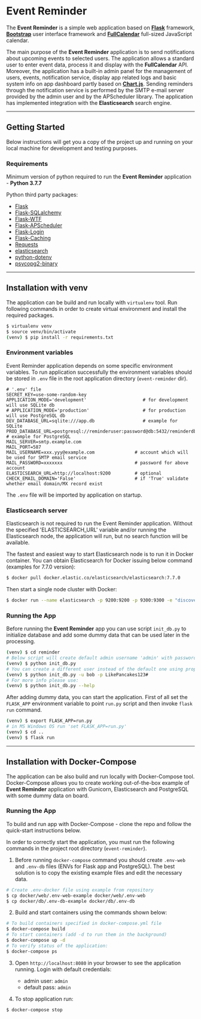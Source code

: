 # Event Reminder

The **Event Reminder** is a simple web application based on **[Flask](https://flask.palletsprojects.com/en/1.1.x/)** framework, **[Bootstrap](https://getbootstrap.com/)** user interface framework and **[FullCalendar](https://fullcalendar.io/)** full-sized JavaScript calendar. 
 
The main purpose of the **Event Reminder** application is to send notifications about upcoming events to selected users. The application allows a standard user to enter event data, process it and display with the **FullCalendar** API. Moreover, the application has a built-in admin panel for the management of users, events, notification service, display app related logs and basic system info on app dashboard partly based on **[Chart.js](https://www.chartjs.org/)**. Sending reminders through the notification service is performed by the SMTP e-mail server provided by the admin user and by the APScheduler library.
The application has implemented integration with the **Elasticsearch** search engine.
***

## Getting Started

Below instructions will get you a copy of the project up and running on your local machine for development and testing purposes. 


### Requirements
Minimum version of python required to run the **Event Reminder** application - **Python 3.7.7**

Python third party packages:
* [Flask](https://flask.palletsprojects.com/en/1.1.x/)
* [Flask-SQLalchemy](https://flask-sqlalchemy.palletsprojects.com/en/2.x/)
* [Flask-WTF](https://flask-wtf.readthedocs.io/en/stable/)
* [Flask-APScheduler](https://github.com/viniciuschiele/flask-apscheduler)
* [Flask-Login](https://flask-login.readthedocs.io/en/latest/)
* [Flask-Caching](https://flask-caching.readthedocs.io/en/latest/)
* [Requests](https://requests.readthedocs.io/en/master/)
* [elasticsearch](https://pypi.org/project/elasticsearch/)
* [python-dotenv](https://pypi.org/project/python-dotenv/)
* [psycopg2-binary](https://pypi.org/project/psycopg2-binary/)

***
## Installation with venv

The application can be build and run locally with `virtualenv` tool. Run following commands in order to create virtual environment and install the required packages.

```bash
$ virtualenv venv
$ source venv/bin/activate
(venv) $ pip install -r requirements.txt
```

### Environment variables

Event Reminder application depends on some specific environment variables. 
To run application successfully the environment variables should be stored in `.env` file in the root application directory (`event-reminder` dir).

```
# '.env' file
SECRET_KEY=use-some-random-key
APPLICATION_MODE='development'                     # for development will use SQLite db
# APPLICATION_MODE='production'                    # for production will use PostgreSQL db
DEV_DATABASE_URL=sqlite:///app.db                  # example for SQLite
PROD_DATABASE_URL=postgresql://reminderuser:password@db:5432/reminderdb     # example for PostgreSQL
MAIL_SERVER=smtp.example.com
MAIL_PORT=587
MAIL_USERNAME=xxx.yyy@example.com               # account which will be used for SMTP email service
MAIL_PASSWORD=xxxxxxx                           # password for above account
ELASTICSEARCH_URL=http://localhost:9200         # optional
CHECK_EMAIL_DOMAIN='False'                      # if 'True' validate whether email domain/MX record exist 
```
The `.env` file will be imported by application on startup.

### Elasticsearch server
Elasticsearch is not required to run the Event Reminder application. Without the specified 'ELASTICSEARCH_URL' variable and/or running the Elasticsearch node, the application will run, but no search function will be available.

The fastest and easiest way to start Elasticsearch node is to run it in Docker container.
You can obtain Elasticsearch for Docker issuing below command (examples for 7.7.0 version):
```bash
$ docker pull docker.elastic.co/elasticsearch/elasticsearch:7.7.0
``` 
Then start a single node cluster with Docker:
```bash
$ docker run --name elasticsearch -p 9200:9200 -p 9300:9300 -e "discovery.type=single-node" docker.elastic.co/elasticsearch/elasticsearch:7.7.0
```

### Running the App

Before running the **Event Reminder** app you can use script `init_db.py` to initialize database and add some dummy data that can be used later in the processing.
```bash
(venv) $ cd reminder
# Below script will create default admin username 'admin' with password 'admin'
(venv) $ python init_db.py
# You can create a different user instead of the default one using proper options. Below example for username 'bob' with password 'LikePancakes123#'.
(venv) $ python init_db.py -u bob -p LikePancakes123#
# For more info please use:
(venv) $ python init_db.py --help
```

After adding dummy data, you can start the application. First of all set the `FLASK_APP` environment variable to point `run.py` script and then invoke `flask run` command.
```bash
(venv) $ export FLASK_APP=run.py
# in MS Windows OS run 'set FLASK_APP=run.py'
(venv) $ cd ..
(venv) $ flask run
```

***
## Installation with Docker-Compose
The application can be also build and run locally with Docker-Compose tool. Docker-Compose allows you to create working out-of-the-box example of **Event Reminder** application with Gunicorn, Elasticsearch and PostgreSQL with some dummy data on board.

### Running the App
To build and run app with Docker-Compose - clone the repo and follow the quick-start instructions below. 

In order to correctly start the application, you must run the following commands in the project root directory (`event-reminder`).

1. Before running `docker-compose` command you should create `.env-web` and `.env-db` files (ENVs for Flask app and PostgreSQL). The best solution is to copy the existing example files and edit the necessary data.
```bash
# Create .env-docker file using example from repository
$ cp docker/web/.env-web-example docker/web/.env-web
$ cp docker/db/.env-db-example docker/db/.env-db
```
2. Build and start containers using the commands shown below:
```bash
# To build containers specified in docker-compose.yml file
$ docker-compose build
# To start containers (add -d to run them in the background)
$ docker-compose up -d
# To verify status of the application:
$ docker-compose ps
```
3. Open `http://localhost:8080` in your browser to see the application running. Login with default credentials:
   - admin user: `admin`
   - default pass: `admin`
   

4. To stop application run:
```bash
$ docker-compose stop
```
